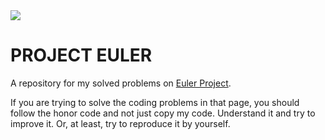 <img src="https://projecteuler.net/profile/clasen.back.eng.png">

# PROJECT EULER

A repository for my solved problems on [Euler Project](https://projecteuler.net/). 

If you are trying to solve the coding problems in that page, you should follow the honor code and not just copy my code. 
Understand it and try to improve it. 
Or, at least, try to reproduce it by yourself. 
